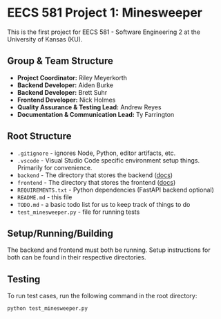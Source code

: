 # EECS 581 Project 1: Minesweeper

This is the first project for EECS 581 - Software Engineering 2 at the University of Kansas (KU).

## Group & Team Structure

- **Project Coordinator:** Riley Meyerkorth
- **Backend Developer:** Aiden Burke
- **Backend Developer:** Brett Suhr
- **Frontend Developer:** Nick Holmes
- **Quality Assurance & Testing Lead:** Andrew Reyes
- **Documentation & Communication Lead:** Ty Farrington

## Root Structure

- `.gitignore` - ignores Node, Python, editor artifacts, etc.
- `.vscode` - Visual Studio Code specific environment setup things. Primarily for convenience.
- `backend` - The directory that stores the backend ([docs](backend/README.md))
- `frontend` - The directory that stores the frontend ([docs](frontend/README.md))
- `REQUIREMENTS.txt` - Python dependencies (FastAPI backend optional)
- `README.md` - this file
- `TODO.md` - a basic todo list for us to keep track of things to do
- `test_minesweeper.py` - file for running tests

## Setup/Running/Building

The backend and frontend must both be running. Setup instructions for both can be found in their respective directories.

## Testing

To run test cases, run the following command in the root directory:

```bash
python test_minesweeper.py
```
